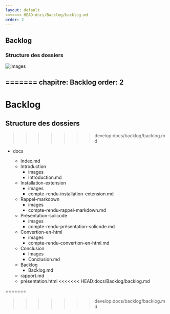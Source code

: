 ```yaml
---
layout: default
<<<<<<< HEAD:docs/Backlog/backlog.md
order: 2
---
```


## Backlog 
<!-- new slide -->

### Structure des dossiers
![images]({{site.baseurl}}/Backlog/images/image.jpg)

<!-- note -->

=======
chapitre: Backlog
order: 2
---

# Backlog
<!-- new slide -->
## Structure des dossiers
<!-- note -->
>>>>>>> develop:docs/backlog/backlog.md
- docs
    - Index.md
    - Introduction
        - images
        - Introduction.md
    - Installation-extension
        - images
        - compte-rendu-installation-extension.md
    - Rappel-markdown
        - images
        - compte-rendu-rappel-markdown.md
    - Présentation-solicode
        - images
        - compte-rendu-présentation-solicode.md
    - Convertion-en-html
        - images
        - compte-rendu-convertion-en-html.md
    - Conclusion
        - Images
        - Conclusion.md
    - Backlog
        - Backlog.md
    - rapport.md
    - présentation.html
<<<<<<< HEAD:docs/Backlog/backlog.md

    <!-- new slide -->
=======
<!-- new slide -->
>>>>>>> develop:docs/backlog/backlog.md

